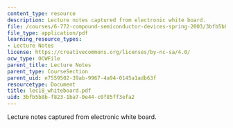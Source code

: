 ```yaml
---
content_type: resource
description: Lecture notes captured from electronic white board.
file: /courses/6-772-compound-semiconductor-devices-spring-2003/3bfb5b8bf8231ba70e44c0f85ff3efa2_lec18_whiteboard.pdf
file_type: application/pdf
learning_resource_types:
- Lecture Notes
license: https://creativecommons.org/licenses/by-nc-sa/4.0/
ocw_type: OCWFile
parent_title: Lecture Notes
parent_type: CourseSection
parent_uid: e7559502-39ab-9967-4a94-0145a1adb63f
resourcetype: Document
title: lec18_whiteboard.pdf
uid: 3bfb5b8b-f823-1ba7-0e44-c0f85ff3efa2
---
```

Lecture notes captured from electronic white board.